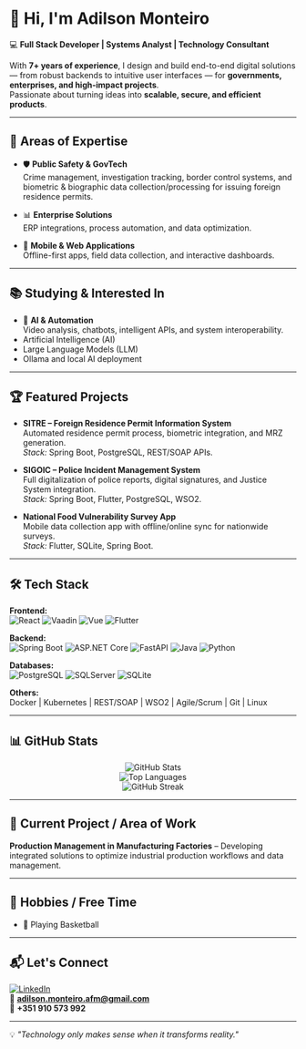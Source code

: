 # 👋 Hi, I'm Adilson Monteiro

💻 **Full Stack Developer | Systems Analyst | Technology Consultant**

With **7+ years of experience**, I design and build end-to-end digital solutions — from robust backends to intuitive user interfaces — for **governments, enterprises, and high-impact projects**.  
Passionate about turning ideas into **scalable, secure, and efficient products**.

---

## 🚀 Areas of Expertise

- 🛡 **Public Safety & GovTech**  
  Crime management, investigation tracking, border control systems, and biometric & biographic data collection/processing for issuing foreign residence permits.
  
- 📊 **Enterprise Solutions**  
  ERP integrations, process automation, and data optimization.

- 📱 **Mobile & Web Applications**  
  Offline-first apps, field data collection, and interactive dashboards.
---
## 📚 Studying & Interested In
- 🤖 **AI & Automation**  
  Video analysis, chatbots, intelligent APIs, and system interoperability.
- Artificial Intelligence (AI)  
- Large Language Models (LLM)  
- Ollama and local AI deployment

---

## 🏆 Featured Projects

- **SITRE – Foreign Residence Permit Information System**  
  Automated residence permit process, biometric integration, and MRZ generation.  
  *Stack:* Spring Boot, PostgreSQL, REST/SOAP APIs.

- **SIGOIC – Police Incident Management System**  
  Full digitalization of police reports, digital signatures, and Justice System integration.  
  *Stack:* Spring Boot, Flutter, PostgreSQL, WSO2.

- **National Food Vulnerability Survey App**  
  Mobile data collection app with offline/online sync for nationwide surveys.  
  *Stack:* Flutter, SQLite, Spring Boot.

---

## 🛠 Tech Stack

**Frontend:**  
![React](https://img.shields.io/badge/React-61DAFB?logo=react&logoColor=black)
![Vaadin](https://img.shields.io/badge/Vaadin-00B4F0?logo=vaadin&logoColor=white)
![Vue](https://img.shields.io/badge/Vue.js-4FC08D?logo=vue.js&logoColor=white)
![Flutter](https://img.shields.io/badge/Flutter-02569B?logo=flutter&logoColor=white)

**Backend:**  
![Spring Boot](https://img.shields.io/badge/Spring%20Boot-6DB33F?logo=spring&logoColor=white)
![ASP.NET Core](https://img.shields.io/badge/ASP.NET%20Core-512BD4?logo=dotnet&logoColor=white)
![FastAPI](https://img.shields.io/badge/FastAPI-009688?logo=fastapi&logoColor=white)
![Java](https://img.shields.io/badge/Java-FF160B?logo=java&logoColor=white)
![Python](https://img.shields.io/badge/Python-3776AB?logo=python&logoColor=white)

**Databases:**  
![PostgreSQL](https://img.shields.io/badge/PostgreSQL-336791?logo=postgresql&logoColor=white)
![SQLServer](https://img.shields.io/badge/SQL%20Server-CC2927?logo=microsoftsqlserver&logoColor=white)
![SQLite](https://img.shields.io/badge/SQLite-003B57?logo=sqlite&logoColor=white)

**Others:**  
Docker | Kubernetes | REST/SOAP | WSO2 | Agile/Scrum | Git | Linux

---

## 📊 GitHub Stats

<div align="center">

![GitHub Stats](https://github-readme-stats.vercel.app/api?username=AdilsonRTB&show_icons=true&theme=tokyonight&hide_border=true)  
![Top Languages](https://github-readme-stats.vercel.app/api/top-langs/?username=AdilsonRTB&layout=compact&theme=tokyonight&hide_border=true)  
![GitHub Streak](https://streak-stats.demolab.com?user=AdilsonRTB&theme=tokyonight&hide_border=true)  

</div>

---

## 📌 Current Project / Area of Work
**Production Management in Manufacturing Factories** – Developing integrated solutions to optimize industrial production workflows and data management.

---

## 🎯 Hobbies / Free Time
- 🏀 Playing Basketball

---

## 📬 Let's Connect

[![LinkedIn](https://img.shields.io/badge/-Adilson%20Monteiro-blue?logo=linkedin&logoColor=white)](https://www.linkedin.com/in/adilson-f-monteiro/)  
📧 **adilson.monteiro.afm@gmail.com**  
📱 **+351 910 573 992**

---

💡 *"Technology only makes sense when it transforms reality."*
